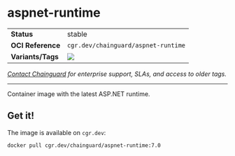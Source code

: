 <!--monopod:start-->
# aspnet-runtime
| | |
| - | - |
| **Status** | stable |
| **OCI Reference** | `cgr.dev/chainguard/aspnet-runtime` |
| **Variants/Tags** | ![](https://storage.googleapis.com/chainguard-images-build-outputs/summary/aspnet-runtime.svg) |

*[Contact Chainguard](https://www.chainguard.dev/chainguard-images) for enterprise support, SLAs, and access to older tags.*

---
<!--monopod:end-->

Container image with the latest ASP.NET runtime.

## Get it!

The image is available on `cgr.dev`:

    docker pull cgr.dev/chainguard/aspnet-runtime:7.0
